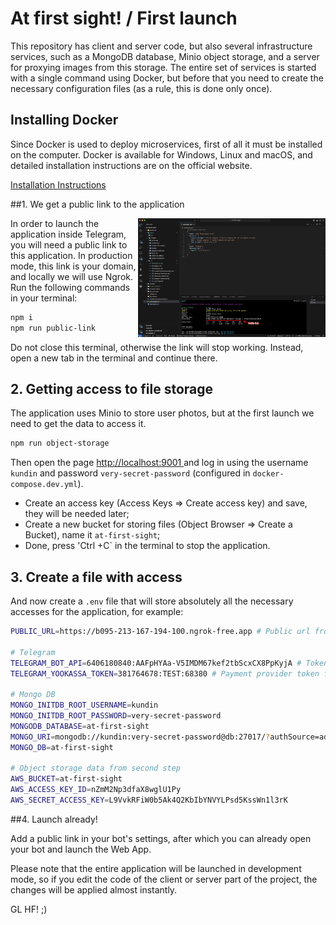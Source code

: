 # At first sight! / First launch

This repository has client and server code, but also several infrastructure services, such as a MongoDB database, Minio object storage, and a server for proxying images from this storage. The entire set of services is started with a single command using Docker, but before that you need to create the necessary configuration files (as a rule, this is done only once).

## Installing Docker

Since Docker is used to deploy microservices, first of all it must be installed on the computer. Docker is available for Windows, Linux and macOS, and detailed installation instructions are on the official website.

[Installation Instructions](https://docs.docker.com/engine/install)

##1. We get a public link to the application

<img align="right" width="300" height="190" src="../images/first-run/public-link.png">

In order to launch the application inside Telegram, you will need a public link to this application. In production mode, this link is your domain, and locally we will use Ngrok. Run the following commands in your terminal:

```bash
npm i
npm run public-link
```

Do not close this terminal, otherwise the link will stop working. Instead, open a new tab in the terminal and continue there.

## 2. Getting access to file storage

The application uses Minio to store user photos, but at the first launch we need to get the data to access it.

```bash
npm run object-storage
```

Then open the page [http://localhost:9001 ](http://localhost:9001) and log in using the username `kundin` and password `very-secret-password` (configured in `docker-compose.dev.yml`).

- Create an access key (Access Keys => Create access key) and save, they will be needed later;
- Create a new bucket for storing files (Object Browser => Create a Bucket), name it `at-first-sight`;
- Done, press 'Ctrl +C` in the terminal to stop the application.

## 3. Create a file with access

And now create a `.env` file that will store absolutely all the necessary accesses for the application, for example:

```bash
PUBLIC_URL=https://b095-213-167-194-100.ngrok-free.app # Public url from first step

# Telegram
TELEGRAM_BOT_API=6406180840:AAFpHYAa-V5IMDM67kef2tbScxCX8PpKyjA # Token for your bot from @BotFather
TELEGRAM_YOOKASSA_TOKEN=381764678:TEST:68380 # Payment provider token from @BotFather

# Mongo DB
MONGO_INITDB_ROOT_USERNAME=kundin
MONGO_INITDB_ROOT_PASSWORD=very-secret-password
MONGODB_DATABASE=at-first-sight
MONGO_URI=mongodb://kundin:very-secret-password@db:27017/?authSource=admin&readPreference=primary&ssl=false&directConnection=true
MONGO_DB=at-first-sight

# Object storage data from second step
AWS_BUCKET=at-first-sight
AWS_ACCESS_KEY_ID=nZmM2Np3dfaX8wglU1Py
AWS_SECRET_ACCESS_KEY=L9VvkRFiW0b5Ak4Q2KbIbYNVYLPsd5KssWn1l3rK
```

##4. Launch already!

Add a public link in your bot's settings, after which you can already open your bot and launch the Web App.

Please note that the entire application will be launched in development mode, so if you edit the code of the client or server part of the project, the changes will be applied almost instantly.

GL HF! ;)
